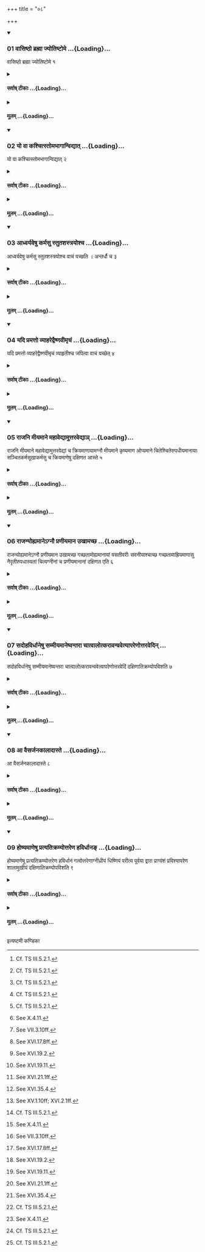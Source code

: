 +++
title = "०८"

+++

<div class="js_include" includetitle="true" newlevelforh1="3" unfilled url="/vedAH_yajuH/taittirIyam/sUtram/ApastambaH/shrautam/vishvAsa-prastutiH/14/08/01_vAsiShTho_brahmA_jyotiShTome.md">
<details open><summary><h3>01 वासिष्ठो ब्रह्मा ज्योतिष्टोमे ...{Loading}...</h3></summary>

वासिष्ठो ब्रह्मा ज्योतिष्टोमे १
</details>
</div>
<div class="js_include collapsed" newlevelforh1="4" title="सर्वाष् टीकाः" unfilled url="/vedAH_yajuH/taittirIyam/sUtram/ApastambaH/shrautam/sarvASh_TIkAH/14/08/01_vAsiShTho_brahmA_jyotiShTome.md">
<details><summary><h4>सर्वाष् टीकाः ...{Loading}...</h4></summary>
<details><summary>थिते</summary>

1. In the Jyotiṣṭoma (-sacrifice) the Brahman (should be one) belonging to the Vasiṣṭha (family).[^1]  

[^1]: Cf. TS III.5.2.1.   
</details>
</details>
</div>
<div class="js_include collapsed" newlevelforh1="4" title="मूलम्" unfilled url="/vedAH_yajuH/taittirIyam/sUtram/ApastambaH/shrautam/mUlam/14/08/01_vAsiShTho_brahmA_jyotiShTome.md">
<details><summary><h4>मूलम् ...{Loading}...</h4></summary>

वासिष्ठो ब्रह्मा ज्योतिष्टोमे १
</details>
</div>
<div class="js_include" includetitle="true" newlevelforh1="3" unfilled url="/vedAH_yajuH/taittirIyam/sUtram/ApastambaH/shrautam/vishvAsa-prastutiH/14/08/02_yo_vA_kashchitstomabhAgAnvidyAt.md">
<details open><summary><h3>02 यो वा कश्चित्स्तोमभागान्विद्यात् ...{Loading}...</h3></summary>

यो वा कश्चित्स्तोमभागान्विद्यात् २
</details>
</div>
<div class="js_include collapsed" newlevelforh1="4" title="सर्वाष् टीकाः" unfilled url="/vedAH_yajuH/taittirIyam/sUtram/ApastambaH/shrautam/sarvASh_TIkAH/14/08/02_yo_vA_kashchitstomabhAgAnvidyAt.md">
<details><summary><h4>सर्वाष् टीकाः ...{Loading}...</h4></summary>
<details><summary>थिते</summary>

2. Or any one who knows the Stomabhāga (-formulae).[^1]  

[^1]: Cp. ṢaḍB 1.5.3. 
</details>
</details>
</div>
<div class="js_include collapsed" newlevelforh1="4" title="मूलम्" unfilled url="/vedAH_yajuH/taittirIyam/sUtram/ApastambaH/shrautam/mUlam/14/08/02_yo_vA_kashchitstomabhAgAnvidyAt.md">
<details><summary><h4>मूलम् ...{Loading}...</h4></summary>

यो वा कश्चित्स्तोमभागान्विद्यात् २
</details>
</div>
<div class="js_include" includetitle="true" newlevelforh1="3" unfilled url="/vedAH_yajuH/taittirIyam/sUtram/ApastambaH/shrautam/vishvAsa-prastutiH/14/08/03_AdhvaryaveShu_karmasu_stutashastrayoshcha.md">
<details open><summary><h3>03 आध्वर्यवेषु कर्मसु स्तुतशस्त्रयोश्च ...{Loading}...</h3></summary>

आध्वर्यवेषु कर्मसु स्तुतशस्त्रयोश्च वाचं यच्छति । अन्तर्धौ च ३
</details>
</div>
<div class="js_include collapsed" newlevelforh1="4" title="सर्वाष् टीकाः" unfilled url="/vedAH_yajuH/taittirIyam/sUtram/ApastambaH/shrautam/sarvASh_TIkAH/14/08/03_AdhvaryaveShu_karmasu_stutashastrayoshcha.md">
<details><summary><h4>सर्वाष् टीकाः ...{Loading}...</h4></summary>
<details><summary>थिते</summary>

3. At the time of the works of the Adhvaryu and at the time of Stotras and Śastras, he restrains his speech; and also during the interval.[^1]   

[^1]: Cf. ṢaḍB 1.6.5-6; cp. KB VI.13; cp. ṢaḍB 1.5.6.  
</details>
</details>
</div>
<div class="js_include collapsed" newlevelforh1="4" title="मूलम्" unfilled url="/vedAH_yajuH/taittirIyam/sUtram/ApastambaH/shrautam/mUlam/14/08/03_AdhvaryaveShu_karmasu_stutashastrayoshcha.md">
<details><summary><h4>मूलम् ...{Loading}...</h4></summary>

आध्वर्यवेषु कर्मसु स्तुतशस्त्रयोश्च वाचं यच्छति । अन्तर्धौ च ३
</details>
</div>
<div class="js_include" includetitle="true" newlevelforh1="3" unfilled url="/vedAH_yajuH/taittirIyam/sUtram/ApastambaH/shrautam/vishvAsa-prastutiH/14/08/04_yadi_pramatto_vyAharedvaiShNavImRchaM.md">
<details open><summary><h3>04 यदि प्रमत्तो व्याहरेद्वैष्णवीमृचं ...{Loading}...</h3></summary>

यदि प्रमत्तो व्याहरेद्वैष्णवीमृचं व्याहृतीश्च जपित्वा वाचं यच्छेत् ४
</details>
</div>
<div class="js_include collapsed" newlevelforh1="4" title="सर्वाष् टीकाः" unfilled url="/vedAH_yajuH/taittirIyam/sUtram/ApastambaH/shrautam/sarvASh_TIkAH/14/08/04_yadi_pramatto_vyAharedvaiShNavImRchaM.md">
<details><summary><h4>सर्वाष् टीकाः ...{Loading}...</h4></summary>
<details><summary>थिते</summary>

4. If being inattentive he would utter anything, having recited a verse refering to Viṣṇu and the sacred utterances, he should restrain his speech.[^1]   

[^1]: Cf. ṢaḍB 1.6.7-10. The verse referring to Viṣṇu is TS 1.2.13.c.  
</details>
</details>
</div>
<div class="js_include collapsed" newlevelforh1="4" title="मूलम्" unfilled url="/vedAH_yajuH/taittirIyam/sUtram/ApastambaH/shrautam/mUlam/14/08/04_yadi_pramatto_vyAharedvaiShNavImRchaM.md">
<details><summary><h4>मूलम् ...{Loading}...</h4></summary>

यदि प्रमत्तो व्याहरेद्वैष्णवीमृचं व्याहृतीश्च जपित्वा वाचं यच्छेत् ४
</details>
</div>
<div class="js_include" includetitle="true" newlevelforh1="3" unfilled url="/vedAH_yajuH/taittirIyam/sUtram/ApastambaH/shrautam/vishvAsa-prastutiH/14/08/05_rAjani_mIyamAne_mahAvedyAmuttaravedyA~n.md">
<details open><summary><h3>05 राजनि मीयमाने महावेद्यामुत्तरवेद्याञ् ...{Loading}...</h3></summary>

राजनि मीयमाने महावेद्यामुत्तरवेद्यां च क्रियमाणायामग्नौ मीयमाने कृष्यमाण ओप्यमाने चितेश्चितेरुपधीयमानायाः सञ्चितकर्मसूखाकर्मसु च क्रियमाणेषु दक्षिणत आस्ते ५
</details>
</div>
<div class="js_include collapsed" newlevelforh1="4" title="सर्वाष् टीकाः" unfilled url="/vedAH_yajuH/taittirIyam/sUtram/ApastambaH/shrautam/sarvASh_TIkAH/14/08/05_rAjani_mIyamAne_mahAvedyAmuttaravedyA~n.md">
<details><summary><h4>सर्वाष् टीकाः ...{Loading}...</h4></summary>
<details><summary>थिते</summary>

5. He sits in the south (of the place where the work is done) while the king (Soma) is being measured out,[^1] while the Mahāvedi[^2] and Uttaravedi[^3] are being prepared, while the (place where) Fire (-altar will be built) is being measured,[^4] is being ploughed[^5] and is being sown upon,[^6] when every layer (of the fire altar-building) is being built[^7], when a layer is being completely built,[^8] and while the activities for pan (to be used in the Pravargya-ritual and fire-altar-building are being done).[^9]   

[^1]: See X.24.8.  

[^2]: See X.4.11.  

[^3]: See VII.3.10ff.  

[^4]: See XVI.17.8ff.  

[^5]: See XVI.19.2.  

[^6]: See XVI.19.11.  

[^7]: See XVI.21.1ff.  

[^8]: See XVI.35.4.  

[^9]: See XV.1.10ff; XVI.2.1ff.  
</details>
</details>
</div>
<div class="js_include collapsed" newlevelforh1="4" title="मूलम्" unfilled url="/vedAH_yajuH/taittirIyam/sUtram/ApastambaH/shrautam/mUlam/14/08/05_rAjani_mIyamAne_mahAvedyAmuttaravedyA~n.md">
<details><summary><h4>मूलम् ...{Loading}...</h4></summary>

राजनि मीयमाने महावेद्यामुत्तरवेद्यां च क्रियमाणायामग्नौ मीयमाने कृष्यमाण ओप्यमाने चितेश्चितेरुपधीयमानायाः सञ्चितकर्मसूखाकर्मसु च क्रियमाणेषु दक्षिणत आस्ते ५
</details>
</div>
<div class="js_include" includetitle="true" newlevelforh1="3" unfilled url="/vedAH_yajuH/taittirIyam/sUtram/ApastambaH/shrautam/vishvAsa-prastutiH/14/08/06_rAjanyohyamAne-gnau_praNIyamAna_ukhAmachCha.md">
<details open><summary><h3>06 राजन्योह्यमानेऽग्नौ प्रणीयमान उखामच्छ ...{Loading}...</h3></summary>

राजन्योह्यमानेऽग्नौ प्रणीयमान उखामच्छ गच्छतामोह्यमानायां वसतीवरीः सवनीयाश्चाच्छ गच्छतामाह्रियमाणासु नैरृतीरुपधास्यतां चित्यग्नीनां च प्रणीयमानानां दक्षिणत एति ६
</details>
</div>
<div class="js_include collapsed" newlevelforh1="4" title="सर्वाष् टीकाः" unfilled url="/vedAH_yajuH/taittirIyam/sUtram/ApastambaH/shrautam/sarvASh_TIkAH/14/08/06_rAjanyohyamAne-gnau_praNIyamAna_ukhAmachCha.md">
<details><summary><h4>सर्वाष् टीकाः ...{Loading}...</h4></summary>
<details><summary>थिते</summary>

6. He goes by the south while the king (Soma) is being carried,[^1] while the fire is being carried forward,[^2] when (the Adhvaryu etc.) are going (for bringing clay) for the pan,[^3] when the clay is being carried,[^4] when the Adhvaryu etc. are going (to bring) Vasatīvari[^5] and Savanīyā (waters),[^6] when (the Adhvaryu etc.) are going to place the Nirr̥ti-bricks,[^7] and when the bricks for Fire-altar are being brought.[^8]   

[^1]: See X.29.1.  

[^2]: See XI.17.3.  

[^3]: See XV.1.7; XVI.2.3.  

[^4]: See XVI.3.12.  

[^5]: See XI.20.5.  

[^6]: See XII.5.4.  

[^7]: See XVI.15.8.  

[^8]: See XVI.21.3.  
</details>
</details>
</div>
<div class="js_include collapsed" newlevelforh1="4" title="मूलम्" unfilled url="/vedAH_yajuH/taittirIyam/sUtram/ApastambaH/shrautam/mUlam/14/08/06_rAjanyohyamAne-gnau_praNIyamAna_ukhAmachCha.md">
<details><summary><h4>मूलम् ...{Loading}...</h4></summary>

राजन्योह्यमानेऽग्नौ प्रणीयमान उखामच्छ गच्छतामोह्यमानायां वसतीवरीः सवनीयाश्चाच्छ गच्छतामाह्रियमाणासु नैरृतीरुपधास्यतां चित्यग्नीनां च प्रणीयमानानां दक्षिणत एति ६
</details>
</div>
<div class="js_include" includetitle="true" newlevelforh1="3" unfilled url="/vedAH_yajuH/taittirIyam/sUtram/ApastambaH/shrautam/vishvAsa-prastutiH/14/08/07_sadohavirdhAneShu_sammIyamAneShvantarA_chAtvAlotkarAvanvavetyApareNottaravedin.md">
<details open><summary><h3>07 सदोहविर्धानेषु सम्मीयमानेष्वन्तरा चात्वालोत्करावन्ववेत्यापरेणोत्तरवेदिन् ...{Loading}...</h3></summary>

सदोहविर्धानेषु सम्मीयमानेष्वन्तरा चात्वालोत्करावन्ववेत्यापरेणोत्तरवेदिं दक्षिणातिक्रम्योपविशति ७
</details>
</div>
<div class="js_include collapsed" newlevelforh1="4" title="सर्वाष् टीकाः" unfilled url="/vedAH_yajuH/taittirIyam/sUtram/ApastambaH/shrautam/sarvASh_TIkAH/14/08/07_sadohavirdhAneShu_sammIyamAneShvantarA_chAtvAlotkarAvanvavetyApareNottaravedin.md">
<details><summary><h4>सर्वाष् टीकाः ...{Loading}...</h4></summary>
<details><summary>थिते</summary>

7. While the Sadas and Havirdhāna-sheds are being erected, having come through between the Cātvāla (pit) and Utkara (rubbish-heap),[^1] towards the west of the Uttaravedi, having stepped towards the south, he sits down.[^2]   

[^1]: See XI.9.5.  

[^2]: See XI.7.3.   
</details>
</details>
</div>
<div class="js_include collapsed" newlevelforh1="4" title="मूलम्" unfilled url="/vedAH_yajuH/taittirIyam/sUtram/ApastambaH/shrautam/mUlam/14/08/07_sadohavirdhAneShu_sammIyamAneShvantarA_chAtvAlotkarAvanvavetyApareNottaravedin.md">
<details><summary><h4>मूलम् ...{Loading}...</h4></summary>

सदोहविर्धानेषु सम्मीयमानेष्वन्तरा चात्वालोत्करावन्ववेत्यापरेणोत्तरवेदिं दक्षिणातिक्रम्योपविशति ७
</details>
</div>
<div class="js_include" includetitle="true" newlevelforh1="3" unfilled url="/vedAH_yajuH/taittirIyam/sUtram/ApastambaH/shrautam/vishvAsa-prastutiH/14/08/08_A_vaisarjana_kAlAd.md">
<details open><summary><h3>08 आ वैसर्जनकालादास्ते ...{Loading}...</h3></summary>

आ वैसर्जनकालादास्ते ८
</details>
</div>
<div class="js_include collapsed" newlevelforh1="4" title="सर्वाष् टीकाः" unfilled url="/vedAH_yajuH/taittirIyam/sUtram/ApastambaH/shrautam/sarvASh_TIkAH/14/08/08_A_vaisarjana_kAlAd.md">
<details><summary><h4>सर्वाष् टीकाः ...{Loading}...</h4></summary>
<details><summary>थिते</summary>

8. He remains there seated upto the time of Vaisarjana libations.[^1]   

[^1]: i.e. upto XI.16.12.  
</details>
</details>
</div>
<div class="js_include collapsed" newlevelforh1="4" title="मूलम्" unfilled url="/vedAH_yajuH/taittirIyam/sUtram/ApastambaH/shrautam/mUlam/14/08/08_A_vaisarjana_kAlAd.md">
<details><summary><h4>मूलम् ...{Loading}...</h4></summary>

आ वैसर्जनकालादास्ते ८
</details>
</div>
<div class="js_include" includetitle="true" newlevelforh1="3" unfilled url="/vedAH_yajuH/taittirIyam/sUtram/ApastambaH/shrautam/vishvAsa-prastutiH/14/08/09_hoShyamANeShu_pratyatikramyottareNa_havirdhAna~N.md">
<details open><summary><h3>09 होष्यमाणेषु प्रत्यतिक्रम्योत्तरेण हविर्धानङ् ...{Loading}...</h3></summary>

होष्यमाणेषु प्रत्यतिक्रम्योत्तरेण हविर्धानं गत्वोत्तरेणाग्नीध्रीयं धिष्णियं परीत्य पूर्वया द्वारा प्राग्वंशं प्रविश्यापरेण शालामुखीयं दक्षिणातिक्रम्योपविशति ९
</details>
</div>
<div class="js_include collapsed" newlevelforh1="4" title="सर्वाष् टीकाः" unfilled url="/vedAH_yajuH/taittirIyam/sUtram/ApastambaH/shrautam/sarvASh_TIkAH/14/08/09_hoShyamANeShu_pratyatikramyottareNa_havirdhAna~N.md">
<details><summary><h4>सर्वाष् टीकाः ...{Loading}...</h4></summary>
<details><summary>थिते</summary>

9. When the Vaisarjana-libations are about to be offered,[^1] having stepped back, having gone towards the Havirdhāna (-shed) by the north, having gone round the Āgnīdhrīya-dhiṣṇya by the north, having entered into the Prāgvaṁśa-hall by the eastern door, having stepped to the west of the Śālāmukhīya (-fire) by the south of it, he sits down.   

[^1]: i.e. before XI.16.12.   
</details>
</details>
</div>
<div class="js_include collapsed" newlevelforh1="4" title="मूलम्" unfilled url="/vedAH_yajuH/taittirIyam/sUtram/ApastambaH/shrautam/mUlam/14/08/09_hoShyamANeShu_pratyatikramyottareNa_havirdhAna~N.md">
<details><summary><h4>मूलम् ...{Loading}...</h4></summary>

होष्यमाणेषु प्रत्यतिक्रम्योत्तरेण हविर्धानं गत्वोत्तरेणाग्नीध्रीयं धिष्णियं परीत्य पूर्वया द्वारा प्राग्वंशं प्रविश्यापरेण शालामुखीयं दक्षिणातिक्रम्योपविशति ९
</details>
</div>





  
इत्यष्टमी कण्डिका 
